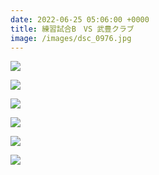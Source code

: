 ```yaml
---
date: 2022-06-25 05:06:00 +0000
title: 練習試合B　VS 武豊クラブ
image: /images/dsc_0976.jpg
---
```

![](/images/dsc_0769.jpg)

![](/images/dsc_0778.jpg)

![](/images/dsc_0785.jpg)

![](/images/dsc_0836.jpg)

![](/images/dsc_0868.jpg)

![](/images/dsc_0870.jpg)